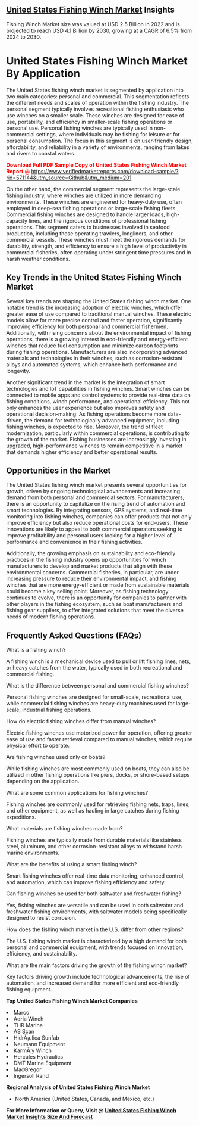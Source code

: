 <h2><a href="https://www.verifiedmarketreports.com/download-sample/?rid=571144&amp;utm_source=Github&amp;utm_medium=201" target="_blank">United States Fishing Winch Market</a> Insights</h2><p>Fishing Winch Market size was valued at USD 2.5 Billion in 2022 and is projected to reach USD 4.1 Billion by 2030, growing at a CAGR of 6.5% from 2024 to 2030.</p><p><h1>United States Fishing Winch Market By Application</h1><p>The United States fishing winch market is segmented by application into two main categories: personal and commercial. This segmentation reflects the different needs and scales of operation within the fishing industry. The personal segment typically involves recreational fishing enthusiasts who use winches on a smaller scale. These winches are designed for ease of use, portability, and efficiency in smaller-scale fishing operations or personal use. Personal fishing winches are typically used in non-commercial settings, where individuals may be fishing for leisure or for personal consumption. The focus in this segment is on user-friendly design, affordability, and reliability in a variety of environments, ranging from lakes and rivers to coastal waters.</p><p><p><span class=""><span style="color: #ff0000;"><strong>Download Full PDF Sample Copy of United States Fishing Winch Market Report</strong> @ </span><a href="https://www.verifiedmarketreports.com/download-sample/?rid=571144&amp;utm_source=Github&amp;utm_medium=201" target="_blank">https://www.verifiedmarketreports.com/download-sample/?rid=571144&amp;utm_source=Github&amp;utm_medium=201</a></span></p></p><p>On the other hand, the commercial segment represents the large-scale fishing industry, where winches are utilized in more demanding environments. These winches are engineered for heavy-duty use, often employed in deep-sea fishing operations or large-scale fishing fleets. Commercial fishing winches are designed to handle larger loads, high-capacity lines, and the rigorous conditions of professional fishing operations. This segment caters to businesses involved in seafood production, including those operating trawlers, longliners, and other commercial vessels. These winches must meet the rigorous demands for durability, strength, and efficiency to ensure a high level of productivity in commercial fisheries, often operating under stringent time pressures and in harsh weather conditions.</p><h2>Key Trends in the United States Fishing Winch Market</h2><p>Several key trends are shaping the United States fishing winch market. One notable trend is the increasing adoption of electric winches, which offer greater ease of use compared to traditional manual winches. These electric models allow for more precise control and faster operation, significantly improving efficiency for both personal and commercial fishermen. Additionally, with rising concerns about the environmental impact of fishing operations, there is a growing interest in eco-friendly and energy-efficient winches that reduce fuel consumption and minimize carbon footprints during fishing operations. Manufacturers are also incorporating advanced materials and technologies in their winches, such as corrosion-resistant alloys and automated systems, which enhance both performance and longevity.</p><p>Another significant trend in the market is the integration of smart technologies and IoT capabilities in fishing winches. Smart winches can be connected to mobile apps and control systems to provide real-time data on fishing conditions, winch performance, and operational efficiency. This not only enhances the user experience but also improves safety and operational decision-making. As fishing operations become more data-driven, the demand for technologically advanced equipment, including fishing winches, is expected to rise. Moreover, the trend of fleet modernization, particularly within commercial operations, is contributing to the growth of the market. Fishing businesses are increasingly investing in upgraded, high-performance winches to remain competitive in a market that demands higher efficiency and better operational results.</p><h2>Opportunities in the Market</h2><p>The United States fishing winch market presents several opportunities for growth, driven by ongoing technological advancements and increasing demand from both personal and commercial sectors. For manufacturers, there is an opportunity to capitalize on the rising trend of automation and smart technologies. By integrating sensors, GPS systems, and real-time monitoring into fishing winches, companies can offer products that not only improve efficiency but also reduce operational costs for end-users. These innovations are likely to appeal to both commercial operators seeking to improve profitability and personal users looking for a higher level of performance and convenience in their fishing activities.</p><p>Additionally, the growing emphasis on sustainability and eco-friendly practices in the fishing industry opens up opportunities for winch manufacturers to develop and market products that align with these environmental concerns. Commercial fisheries, in particular, are under increasing pressure to reduce their environmental impact, and fishing winches that are more energy-efficient or made from sustainable materials could become a key selling point. Moreover, as fishing technology continues to evolve, there is an opportunity for companies to partner with other players in the fishing ecosystem, such as boat manufacturers and fishing gear suppliers, to offer integrated solutions that meet the diverse needs of modern fishing operations.</p><h2>Frequently Asked Questions (FAQs)</h2><p>What is a fishing winch?</p><p>A fishing winch is a mechanical device used to pull or lift fishing lines, nets, or heavy catches from the water, typically used in both recreational and commercial fishing.</p><p>What is the difference between personal and commercial fishing winches?</p><p>Personal fishing winches are designed for small-scale, recreational use, while commercial fishing winches are heavy-duty machines used for large-scale, industrial fishing operations.</p><p>How do electric fishing winches differ from manual winches?</p><p>Electric fishing winches use motorized power for operation, offering greater ease of use and faster retrieval compared to manual winches, which require physical effort to operate.</p><p>Are fishing winches used only on boats?</p><p>While fishing winches are most commonly used on boats, they can also be utilized in other fishing operations like piers, docks, or shore-based setups depending on the application.</p><p>What are some common applications for fishing winches?</p><p>Fishing winches are commonly used for retrieving fishing nets, traps, lines, and other equipment, as well as hauling in large catches during fishing expeditions.</p><p>What materials are fishing winches made from?</p><p>Fishing winches are typically made from durable materials like stainless steel, aluminum, and other corrosion-resistant alloys to withstand harsh marine environments.</p><p>What are the benefits of using a smart fishing winch?</p><p>Smart fishing winches offer real-time data monitoring, enhanced control, and automation, which can improve fishing efficiency and safety.</p><p>Can fishing winches be used for both saltwater and freshwater fishing?</p><p>Yes, fishing winches are versatile and can be used in both saltwater and freshwater fishing environments, with saltwater models being specifically designed to resist corrosion.</p><p>How does the fishing winch market in the U.S. differ from other regions?</p><p>The U.S. fishing winch market is characterized by a high demand for both personal and commercial equipment, with trends focused on innovation, efficiency, and sustainability.</p><p>What are the main factors driving the growth of the fishing winch market?</p><p>Key factors driving growth include technological advancements, the rise of automation, and increased demand for more efficient and eco-friendly fishing equipment.</p></p><p><strong>Top United States Fishing Winch Market Companies</strong></p><div data-test-id=""><p><li>Marco</li><li> Adria Winch</li><li> THR Marine</li><li> AS Scan</li><li> HidrÃ¡ulica Sunfab</li><li> Neumann Equipment</li><li> KarmÃ¸y Winch</li><li> Hercules Hydraulics</li><li> DMT Marine Equipment</li><li> MacGregor</li><li> Ingersoll Rand</li></p><div><strong>Regional Analysis of&nbsp;United States Fishing Winch Market</strong></div><ul><li dir="ltr"><p dir="ltr">North America&nbsp;(United States, Canada, and Mexico, etc.)</p></li></ul><p><strong>For More Information or Query, Visit @&nbsp;</strong><strong><a href="https://www.verifiedmarketreports.com/product/fishing-winch-market/?utm_source=Github&amp;utm_medium=201" target="_blank">United States Fishing Winch Market Insights Size And Forecast</a></strong></p></div>
